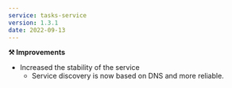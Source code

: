 ```yaml
---
service: tasks-service
version: 1.3.1
date: 2022-09-13
---
```


**⚒️ Improvements**
- Increased the stability of the service
  - Service discovery is now based on DNS and more reliable.
